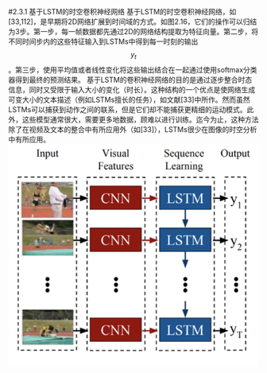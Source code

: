 #2.3.1 基于LSTM的时空卷积神经网络
基于LSTM的时空卷积神经网络，如[33,112]，是早期将2D网络扩展到时间域的方式。如图2.16，它们的操作可以归结为3步。第一步，每一帧数据都先通过2D的网络结构提取为特征向量。第二步，将不同时间步内的这些特征输入到LSTMs中得到每一时刻的输出$$y_{t}$$。第三步，使用平均值或者线性变化将这些输出结合在一起通过使用softmax分类器得到最终的预测结果。
基于LSTM的卷积神经网络的目的是通过逐步整合时态信息，同时又受限于输入大小的变化（时长）。这种结构的一个优点是使网络生成可变大小的文本描述（例如LSTMs擅长的任务），如文献[33]中所作。然而虽然LSTMs可以捕获到动作之间的联系，但是它们却不能捕获更精细的运动模式。此外，这些模型通常很大，需要更多地数据，顾难以进行训练。迄今为止，这种方法除了在视频及文本的整合中有所应用外（如[33]），LSTMs很少在图像的时空分析中有所应用。
![](/assets/LCNN.png)